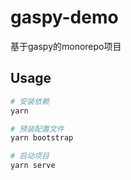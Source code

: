 # gaspy-demo

基于gaspy的monorepo项目

## Usage

```bash
# 安装依赖
yarn

# 预装配置文件
yarn bootstrap

# 启动项目
yarn serve
```


